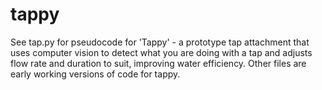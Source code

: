 # tappy
See tap.py for pseudocode for 'Tappy' - a prototype tap attachment that uses computer vision to detect what you are doing with a tap and adjusts flow rate and duration to suit, improving water efficiency.
Other files are early working versions of code for tappy.
